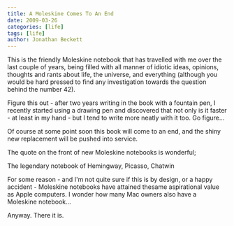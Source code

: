 ```yaml
---
title: A Moleskine Comes To An End
date: 2009-03-26
categories: [life]
tags: [life]
author: Jonathan Beckett
---
```


This is the friendly Moleskine notebook that has travelled with me over the last couple of years, being filled with all manner of idiotic ideas, opinions, thoughts and rants about life, the universe, and everything (although you would be hard pressed to find any investigation towards the question behind the number 42).

Figure this out - after two years writing in the book with a fountain pen, I recently started using a drawing pen and discovered that not only is it faster - at least in my hand - but I tend to write more neatly with it too. Go figure...

Of course at some point soon this book will come to an end, and the shiny new replacement will be pushed into service.

The quote on the front of new Moleskine notebooks is wonderful;

The legendary notebook of Hemingway, Picasso, Chatwin

For some reason - and I'm not quite sure if this is by design, or a happy accident - Moleskine notebooks have attained thesame aspirational value as Apple computers. I wonder how many Mac owners also have a Moleskine notebook...

Anyway. There it is.